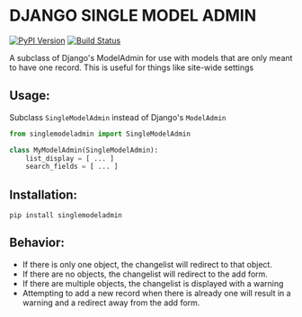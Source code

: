 DJANGO SINGLE MODEL ADMIN
===

[![PyPI Version](https://img.shields.io/pypi/v/singlemodeladmin.svg)][pypi]
[![Build Status](http://img.shields.io/travis/AMeng/django-single-model-admin.svg)][travis]

[travis]: http://travis-ci.org/AMeng/django-single-model-admin
[pypi]: https://pypi.python.org/pypi/singlemodeladmin

A subclass of Django's ModelAdmin for use with models that are only meant to have one record. This is useful for things like site-wide settings

Usage:
---

Subclass `SingleModelAdmin` instead of Django's `ModelAdmin`

```python
from singlemodeladmin import SingleModelAdmin

class MyModelAdmin(SingleModelAdmin):
    list_display = [ ... ]
    search_fields = [ ... ]
```

Installation:
---
```
pip install singlemodeladmin
```

Behavior:
---

- If there is only one object, the changelist will redirect to that object.
- If there are no objects, the changelist will redirect to the add form.
- If there are multiple objects, the changelist is displayed with a warning
- Attempting to add a new record when there is already one will result in a warning and a redirect away from the add form.
